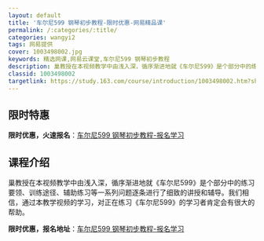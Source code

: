 ```yaml
---
layout: default
title: '车尔尼599 钢琴初步教程-限时优惠-网易精品课'
permalink: /:categories/:title/
categories: wangyi2
tags: 网易提供
cover: 1003498002.jpg
keywords: 精选网课,网易云课堂,车尔尼599 钢琴初步教程
description: 巢教授在本视频教学中由浅入深，循序渐进地就《车尔尼599》是个部分中的练习要领、训练途径、辅助练习等一系列问题逐条进行了
classid: 1003498002
targetlink: https://study.163.com/course/introduction/1003498002.htm?share=1&shareId=1025206652&utm_campaign=share&utm_medium=iphoneShare&utm_source=&utm_u=1025206652
---
```


## 限时特惠

**限时优惠，火速报名**：[车尔尼599 钢琴初步教程-报名学习](https://study.163.com/course/introduction/1003498002.htm?share=1&shareId=1025206652&utm_campaign=share&utm_medium=iphoneShare&utm_source=&utm_u=1025206652)

## 课程介绍

巢教授在本视频教学中由浅入深，循序渐进地就《车尔尼599》是个部分中的练习要领、训练途径、辅助练习等一系列问题逐条进行了细致的讲授和辅导。我们相信，通过本教学视频的学习，对正在练习《车尔尼599》的学习者肯定会有很大的帮助。

**限时优惠，报名地址**：[车尔尼599 钢琴初步教程-报名学习](https://study.163.com/course/introduction/1003498002.htm?share=1&shareId=1025206652&utm_campaign=share&utm_medium=iphoneShare&utm_source=&utm_u=1025206652)

